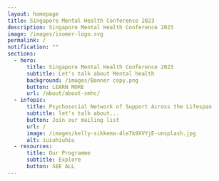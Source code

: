 ```yaml
---
layout: homepage
title: Singapore Mental Health Conference 2023
description: Singapore Mental Health Conference 2023
image: /images/isomer-logo.svg
permalink: /
notification: ""
sections:
  - hero:
      title: Singapore Mental Health Conference 2023
      subtitle: Let's talk about Mental health
      background: /images/Banner copy.png
      button: LEARN MORE
      url: /about/about-smhc/
  - infopic:
      title: Psychosocial Network of Support Across the Lifespan
      subtitle: let's talk about...
      button: Join our mailing list
      url: /
      image: /images/kelly-sikkema-4le7k9XVYjE-unsplash.jpg
      alt: iuiuhiuhiu
  - resources:
      title: Our Programme
      subtitle: Explore
      button: SEE ALL
---
```

